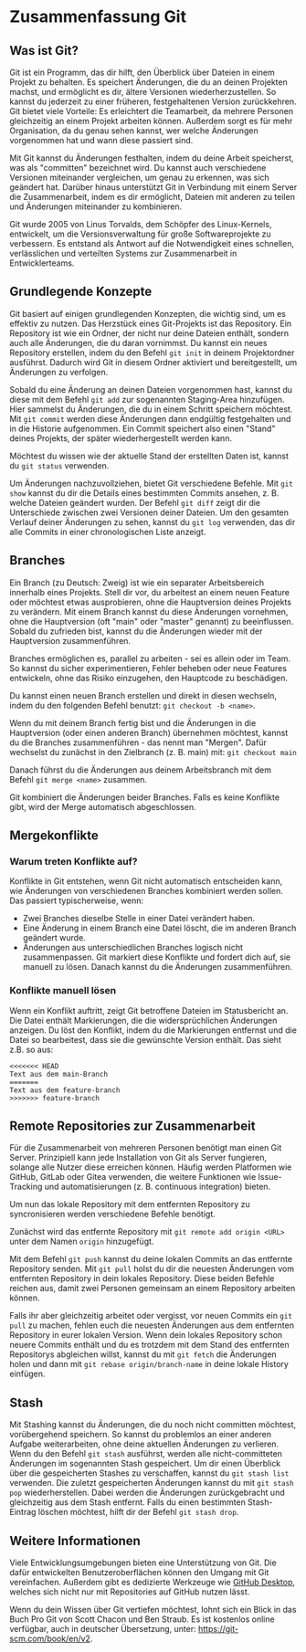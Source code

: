 <!-- danke @nico / https://schulstick.org -->

# Zusammenfassung Git

## Was ist Git?
Git ist ein Programm, das dir hilft, den Überblick über Dateien in einem Projekt zu behalten. Es speichert
Änderungen, die du an deinen Projekten machst, und ermöglicht es dir, ältere Versionen wiederherzustellen.
So kannst du jederzeit zu einer früheren, festgehaltenen Version zurückkehren. Git bietet viele Vorteile: Es
erleichtert die Teamarbeit, da mehrere Personen gleichzeitig an einem Projekt arbeiten können. Außerdem sorgt
es für mehr Organisation, da du genau sehen kannst, wer welche Änderungen vorgenommen hat und wann diese passiert sind.

Mit Git kannst du Änderungen festhalten, indem du deine Arbeit speicherst, was als "committen" bezeichnet wird.
Du kannst auch verschiedene Versionen miteinander vergleichen, um genau zu erkennen, was sich geändert hat.
Darüber hinaus unterstützt Git in Verbindung mit einem Server die Zusammenarbeit, indem es dir ermöglicht,
Dateien mit anderen zu teilen und Änderungen miteinander zu kombinieren.

Git wurde 2005 von Linus Torvalds, dem Schöpfer des Linux-Kernels, entwickelt, um die Versionsverwaltung für
große Softwareprojekte zu verbessern. Es entstand als Antwort auf die Notwendigkeit eines schnellen,
verlässlichen und verteilten Systems zur Zusammenarbeit in Entwicklerteams.

## Grundlegende Konzepte
Git basiert auf einigen grundlegenden Konzepten, die wichtig sind, um es effektiv zu nutzen. Das Herzstück
eines Git-Projekts ist das Repository. Ein Repository ist wie ein Ordner, der nicht nur deine Dateien enthält,
sondern auch alle Änderungen, die du daran vornimmst. Du kannst ein neues Repository erstellen, indem du den
Befehl `git init` in deinem Projektordner ausführst. Dadurch wird Git in diesem Ordner aktiviert und bereitgestellt,
um Änderungen zu verfolgen.

Sobald du eine Änderung an deinen Dateien vorgenommen hast, kannst du diese mit dem Befehl `git add` zur sogenannten
Staging-Area hinzufügen. Hier sammelst du Änderungen, die du in einem Schritt speichern möchtest. Mit `git commit`
werden diese Änderungen dann endgültig festgehalten und in die Historie aufgenommen. Ein Commit speichert also
einen "Stand" deines Projekts, der später wiederhergestellt werden kann.

Möchtest du wissen wie der aktuelle Stand der erstellten Daten ist, kannst du `git status` verwenden.

Um Änderungen nachzuvollziehen, bietet Git verschiedene Befehle. Mit `git show` kannst du dir die Details eines
bestimmten Commits ansehen, z. B. welche Dateien geändert wurden. Der Befehl `git diff` zeigt dir die Unterschiede
zwischen zwei Versionen deiner Dateien. Um den gesamten Verlauf deiner Änderungen zu sehen, kannst du `git log`
verwenden, das dir alle Commits in einer chronologischen Liste anzeigt.

## Branches
Ein Branch (zu Deutsch: Zweig) ist wie ein separater Arbeitsbereich innerhalb eines Projekts. Stell dir vor, du arbeitest
an einem neuen Feature oder möchtest etwas ausprobieren, ohne die Hauptversion deines Projekts zu verändern. Mit einem
Branch kannst du diese Änderungen vornehmen, ohne die Hauptversion (oft "main" oder "master" genannt) zu beeinflussen.
Sobald du zufrieden bist, kannst du die Änderungen wieder mit der Hauptversion zusammenführen.

Branches ermöglichen es, parallel zu arbeiten - sei es allein oder im Team. So kannst du sicher experimentieren, Fehler
beheben oder neue Features entwickeln, ohne das Risiko einzugehen, den Hauptcode zu beschädigen.

Du kannst einen neuen Branch erstellen und direkt in diesen wechseln, indem du den folgenden Befehl benutzt: `git checkout -b <name>`.

Wenn du mit deinem Branch fertig bist und die Änderungen in die Hauptversion (oder einen anderen Branch) übernehmen möchtest,
kannst du die Branches zusammenführen - das nennt man "Mergen". Dafür wechselst du zunächst in den Zielbranch (z. B. main) mit:
`git checkout main`

Danach führst du die Änderungen aus deinem Arbeitsbranch mit dem Befehl `git merge <name>` zusammen.

Git kombiniert die Änderungen beider Branches. Falls es keine Konflikte gibt, wird der Merge automatisch abgeschlossen.

## Mergekonflikte
### Warum treten Konflikte auf?
Konflikte in Git entstehen, wenn Git nicht automatisch entscheiden kann, wie Änderungen von verschiedenen Branches kombiniert
werden sollen. Das passiert typischerweise, wenn:
- Zwei Branches dieselbe Stelle in einer Datei verändert haben.
- Eine Änderung in einem Branch eine Datei löscht, die im anderen Branch geändert wurde.
- Änderungen aus unterschiedlichen Branches logisch nicht zusammenpassen.
Git markiert diese Konflikte und fordert dich auf, sie manuell zu lösen. Danach kannst du die Änderungen zusammenführen.

### Konflikte manuell lösen
Wenn ein Konflikt auftritt, zeigt Git betroffene Dateien im Statusbericht an. Die Datei enthält Markierungen, die die
widersprüchlichen Änderungen anzeigen. Du löst den Konflikt, indem du die Markierungen entfernst und die Datei so bearbeitest,
dass sie die gewünschte Version enthält. Das sieht z.B. so aus:
```
<<<<<<< HEAD
Text aus dem main-Branch
=======
Text aus dem feature-branch
>>>>>>> feature-branch
```

## Remote Repositories zur Zusammenarbeit
Für die Zusammenarbeit von mehreren Personen benötigt man einen Git Server. Prinzipiell kann jede Installation von Git
als Server fungieren, solange alle Nutzer diese erreichen können. Häufig werden Platformen wie GitHub, GitLab oder Gitea
verwenden, die weitere Funktionen wie Issue-Tracking und automatisierungen (z. B. continuous integration) bieten.

Um nun das lokale Repository mit dem entfernten Repository zu syncronisieren werden verschiedene Befehle benötigt.

Zunächst wird das entfernte Repository mit `git remote add origin <URL>` unter dem Namen `origin` hinzugefügt.

Mit dem Befehl `git push` kannst du deine lokalen Commits an das entfernte Repository senden. Mit `git pull` holst du
dir die neuesten Änderungen vom entfernten Repository in dein lokales Repository. Diese beiden Befehle reichen aus,
damit zwei Personen gemeinsam an einem Repository arbeiten können.

Falls ihr aber gleichzeitig arbeitet oder vergisst, vor neuen Commits ein `git pull` zu machen, fehlen euch die
neuesten Änderungen aus dem entfernten Repository in eurer lokalen Version. Wenn dein lokales Repository schon neuere
Commits enthält und du es trotzdem mit dem Stand des entfernten Repositorys abgleichen willst, kannst du mit `git fetch`
die Änderungen holen und dann mit `git rebase origin/branch-name` in deine lokale History einfügen.

## Stash
Mit Stashing kannst du Änderungen, die du noch nicht committen möchtest, vorübergehend speichern. So kannst du problemlos
an einer anderen Aufgabe weiterarbeiten, ohne deine aktuellen Änderungen zu verlieren. Wenn du den Befehl `git stash`
ausführst, werden alle nicht-committeten Änderungen im sogenannten Stash gespeichert. Um dir einen Überblick über die
gespeicherten Stashes zu verschaffen, kannst du `git stash list` verwenden. Die zuletzt gespeicherten Änderungen kannst
du mit `git stash pop` wiederherstellen. Dabei werden die Änderungen zurückgebracht und gleichzeitig aus dem Stash entfernt.
Falls du einen bestimmten Stash-Eintrag löschen möchtest, hilft dir der Befehl `git stash drop`.

## Weitere Informationen
Viele Entwicklungsumgebungen bieten eine Unterstützung von Git. Die dafür entwickelten Benutzeroberflächen
können den Umgang mit Git vereinfachen. Außerdem gibt es dedizierte Werkzeuge wie
[GitHub Desktop](https://github.com/apps/desktop), welches sich nicht nur mit Repositories auf GitHub nutzen lässt.

Wenn du dein Wissen über Git vertiefen möchtest, lohnt sich ein Blick in das Buch Pro Git von Scott Chacon und Ben Straub.
Es ist kostenlos online verfügbar, auch in deutscher Übersetzung, unter: https://git-scm.com/book/en/v2.
